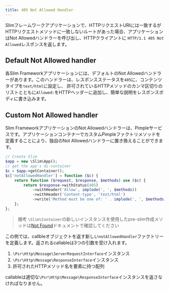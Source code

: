 ```yaml
---
title: 405 Not Allowed Handler
---
```


Slimフレームワークアプリケーションで、HTTPリクエストURIには一致するがHTTPリクエストメソッドに一致しないルートがあった場合、アプリケーションはNot Allowedハンドラーを呼び出し、HTTPクライアントに `HTTP/1.1 405 Not Allowed`レスポンスを返します。

## Default Not Allowed handler

各Slim Frameworkアプリケーションには、デフォルトのNot Allowedハンドラーがあります。このハンドラーは、レスポンスステータスを`405`に、コンテンツタイプを`text/html`に設定し、
許可されているHTTPメソッドのカンマ区切りのリストとともに`Allowed:`をHTTPヘッダーに追加し、簡単な説明をレスポンスボディに書き込みます。

## Custom Not Allowed handler

Slim FrameworkアプリケーションのNot Allowedハンドラーは、Pimpleサービスです。アプリケーションコンテナーでカスタムPimpleファクトリメソッドを定義することにより、独自のNot Allowedハンドラーに置き換えることができます。

```php
// Create Slim
$app = new \Slim\App();
// get the app's di-container
$c = $app->getContainer();
$c['notAllowedHandler'] = function ($c) {
    return function ($request, $response, $methods) use ($c) {
        return $response->withStatus(405)
            ->withHeader('Allow', implode(', ', $methods))
            ->withHeader('Content-type', 'text/html')
            ->write('Method must be one of: ' . implode(', ', $methods));
    };
};
```

> 備考 `\Slim\Container`の新しいインスタンスを使用したpre-slim作成メソッドは[Not Found](/docs/v3/handlers/not-found.html)ドキュメントで確認してください

この例では、callbleオブジェクトを返す新しい`notAllowedHandler`ファクトリーを定義します。返されるcallableは3つの引数を受け入れます。

1. `\Psr\Http\Message\ServerRequestInterface`インスタンス
2. `\Psr\Http\Message\ResponseInterface`インスタンス
3. 許可されたHTTPメソッド名を要素に持つ配列

callableは適切な`\Psr\Http\Message\ResponseInterface`インスタンスを返さなければなりません。
